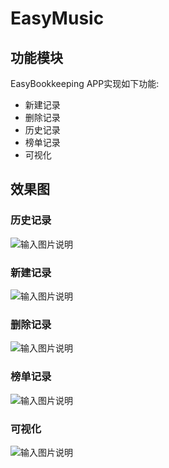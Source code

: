 # EasyMusic
## 功能模块
EasyBookkeeping APP实现如下功能:
- 新建记录
- 删除记录
- 历史记录
- 榜单记录
- 可视化
## 效果图
### 历史记录
![输入图片说明](img/img_record.jpg)


### 新建记录
![输入图片说明](img/img_create.jpg)
### 删除记录
![输入图片说明](img/img_delete.jpg)
### 榜单记录
![输入图片说明](img/img_rank.jpg)

### 可视化
![输入图片说明](img/img_chart.jpg)
